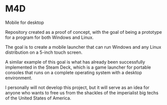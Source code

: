 # M4D
Mobile for desktop

Repository created as a proof of concept, with the goal of being a prototype for a program for both Windows and Linux.

The goal is to create a mobile launcher that can run Windows and any Linux distribution on a 5-inch touch screen.

A similar example of this goal is what has already been successfully implemented in the Steam Deck, which is a game launcher for portable consoles that runs on a complete operating system with a desktop environment.


I personally will not develop this project, but it will serve as an idea for anyone who wants to free us from the shackles of the imperialist big techs of the United States of America.
